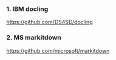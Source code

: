 ### 1. IBM docling
https://github.com/DS4SD/docling

### 2. MS markitdown
https://github.com/microsoft/markitdown

